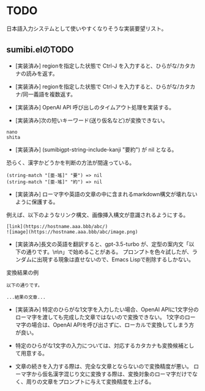 # TODO

日本語入力システムとして使いやすくなりそうな実装要望リスト。

## sumibi.elのTODO

* [実装済み] regionを指定した状態で Ctrl-J を入力すると、ひらがな/カタカナの読みを返す。
* [実装済み] regionを指定した状態で Ctrl-J を入力すると、ひらがな/カタカナ/同一義語を複数返す。
* [実装済み] OpenAI API 呼び出しのタイムアウト処理を実装する。

* [実装済み]次の短いキーワード(送り仮名など)が変換できない。

```
nano
shita
```

* [実装済み] (sumibigpt-string-include-kanji "要約") が nil となる。

恐らく、漢字かどうかを判断の方法が間違っている。
```
(string-match "[亜-瑤]" "要") => nil
(string-match "[亜-瑤]" "約") => nil
```

* [実装済み] ローマ字や英語の文章の中に含まれるmarkdown構文が壊れないように保護する。

例えば、以下のようなリンク構文、画像挿入構文が意識されるようにする。

```
[link](https://hostname.aaa.bbb/abc/)
![image](https://hostname.aaa.bbb/abc/image.png)
```

* [実装済み]長文の英語を翻訳すると、gpt-3.5-turbo が、定型の案内文「以下の通りです。\n\n」で始めることがある。
プロンプトを色々試したが、ランダムに出現する現象は直せないので、Emacs Lispで削除するしかない。

変換結果の例
```
以下の通りです。

...結果の文章...
```

* [実装済み] 特定のひらがな1文字を入力したい場合、OpenAI APIに1文字分のローマ字を渡しても完成した文章ではないので変換できない。
1文字のローマ字の場合は、OpenAI APIを呼び出さずに、ローカルで変換してしまう方が良い。

* 特定のひらがな1文字の入力については、対応するカタカナも変換候補として用意する。

* 文章の続きを入力する際は、完全な文章とならないので変換精度が悪い。
ローマ字から仮名漢字混じり文に変換する際は、変換対象のローマ字だけでなく、周りの文章をプロンプトに与えて変換精度を上げる。
